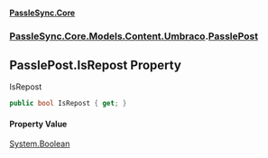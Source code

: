 #### [PassleSync.Core](index.md 'index')
### [PassleSync.Core.Models.Content.Umbraco](PassleSync.Core.Models.Content.Umbraco.md 'PassleSync.Core.Models.Content.Umbraco').[PasslePost](PassleSync.Core.Models.Content.Umbraco.PasslePost.md 'PassleSync.Core.Models.Content.Umbraco.PasslePost')

## PasslePost.IsRepost Property

IsRepost

```csharp
public bool IsRepost { get; }
```

#### Property Value
[System.Boolean](https://docs.microsoft.com/en-us/dotnet/api/System.Boolean 'System.Boolean')